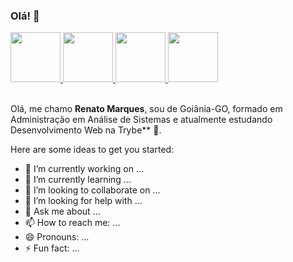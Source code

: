 ### Olá! 👋
<a href="https://github.com/renatomak" target="_blank">
  <img src="https://cdn.iconscout.com/icon/free/png-256/github-108-438008.png" width="80px" height="80px">
</a> 
<a href="https://www.linkedin.com/in/renato-marques-desenvolvedor-web-emformacao/" target="_blank">
 <img src="https://i.ibb.co/Kx2GSrT/linkedin.png" width="80px" height="80px">
</a> 
<a href="https://www.facebook.com/renato.marques.98478672" target="_blank">
  <img src="https://i.ibb.co/zmYNW4p/facebook.png" width="80px" height="80px">
</a> 
<a href="https://renatomak.github.io/" target="_blank">
  <img src="https://i.ibb.co/Kx2GSrT/linkedin.png" width="80px" height="80px">
</a>

<br />
<br />

Olá, me chamo **Renato Marques**, sou de Goiânia-GO, formado em Administração em Análise de Sistemas e atualmente estudando Desenvolvimento Web na Trybe** 🚀. 

Here are some ideas to get you started:

- 🔭 I’m currently working on ...
- 🌱 I’m currently learning ...
- 👯 I’m looking to collaborate on ...
- 🤔 I’m looking for help with ...
- 💬 Ask me about ...
- 📫 How to reach me: ...
- 😄 Pronouns: ...
- ⚡ Fun fact: ...

